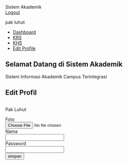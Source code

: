 <!DOCTYPE html>
<html lang="en">

<head>
    <meta charset="UTF-8" />
    <meta name="viewport" content="width=device-width, initialscale=
1.0" />
    <title>Halaman Admin</title>
    <link rel="stylesheet" href="style.css" />
</head>

<body>
    <div class="grid-container">
        <div class="grid-navbar">
            <div class="navbarheader">Sistem Akademik</div>
            <div class="logout"><a href="#">Logout</a></div>
        </div>
        <div class="grid-sidebar">
            <div class="profilepic">
                <img src="ok.jpg" alt="" class="imground" />
                <p>pak luhut</p>
            </div>
            <div class="navigation">
                <ul>
                    <li><a class="active" href="#">Dashboard</a></li>
                    <li><a href="http://">KRS</a></li>
                    <li><a href="http://">KHS</a></li>
                    <li><a href="http://">Edit Profile</a></li>
                </ul>
            </div>
        </div>
        <div class="grid-head">
            <h2>Selamat Datang di Sistem Akademik</h2>
            <p>Sistem Informasi Akademik Campus Terintegrasi</p>
        </div>
        <div class="grid-content">
            <h2 class="judul">Edit Profil</h2>
            <div class="profilepic">
                <img src="ok.jpg" alt="" class="imground" />
                <p>Pak Luhut</p>
            </div>
            <form action="" method="POST">
                <div class="formgroup">
                    <label for="foto">Foto</label>
                    <div class="input"><input type="file" name="foto" id="foto" /></ div>
                    </div>
                    <div class="formgroup">
                        <label for="nama">Nama</label>
                        <div class="input"><input type="text" name="nama" id="Nama" /></ div>
                        </div>
                        <div class="formgroup">
                            <label for="password">Password</label>
                            <div class="input">
                                <input type="password" name="password" id="password" />
                            </div>
                        </div>
                        <div class="formgroup">
                            <input type="submit" value="simpan" class="tmbSimpan" />
                        </div>
            </form>
        </div>
    </div>
    </div>
</body>

</html>
